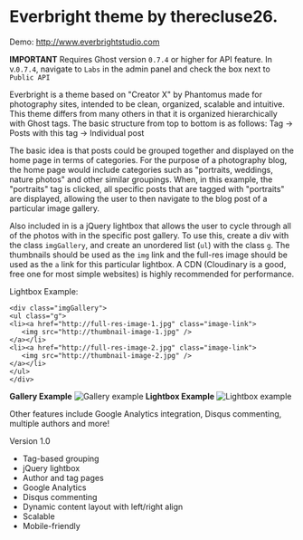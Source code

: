 # Everbright theme by therecluse26.

Demo: <a href="http://www.everbrightstudio.com">http://www.everbrightstudio.com</a>

**IMPORTANT** Requires Ghost version `0.7.4` or higher for API feature. In v.`0.7.4`, navigate to `Labs` in the admin panel and check the box next to `Public API`

Everbright is a theme based on "Creator X" by Phantomus made for photography sites, intended to be clean, organized, scalable and intuitive. This theme differs from many others in that it is organized hierarchically with Ghost tags. The basic structure from top to bottom is as follows: Tag -> Posts with this tag -> Individual post

The basic idea is that posts could be grouped together and displayed on the home page in terms of categories. For the purpose of a photography blog, the home page would include categories such as "portraits, weddings, nature photos" and other similar groupings. When, in this example, the "portraits" tag is clicked, all specific posts that are tagged with "portraits" are displayed, allowing the user to then navigate to the blog post of a particular image gallery.

Also included in is a jQuery lightbox that allows the user to cycle through all of the photos with in the specific post gallery. To use this, create a div with the class `imgGallery`, and create an unordered list (`ul`) with the class `g`. The thumbnails should be used as the `img` link and the full-res image should be used as the `a` link for this particular lightbox. A CDN (Cloudinary is a good, free one for most simple websites) is highly recommended for performance.

Lightbox Example:

```
<div class="imgGallery">
<ul class="g">
<li><a href="http://full-res-image-1.jpg" class="image-link">
   <img src="http://thumbnail-image-1.jpg" />
</a></li>
<li><a href="http://full-res-image-2.jpg" class="image-link">
   <img src="http://thumbnail-image-2.jpg" />
</a></li>
</ul>
</div>
```
__Gallery Example__
![Gallery example](http://res.cloudinary.com/establishmysteps/image/upload/v1453746627/Everbright_Example_1_djfbe9.jpg)
__Lightbox Example__
![Lightbox example](http://res.cloudinary.com/establishmysteps/image/upload/v1453746757/Everbright_Example_2_k5capi.jpg)

Other features include Google Analytics integration, Disqus commenting, multiple authors and more!

Version 1.0
- Tag-based grouping
- jQuery lightbox
- Author and tag pages
- Google Analytics
- Disqus commenting
- Dynamic content layout with left/right align
- Scalable
- Mobile-friendly
